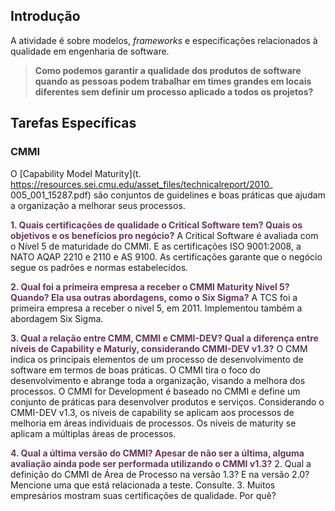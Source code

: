 ## Introdução
A atividade é sobre modelos, *frameworks* e especificações relacionados à qualidade em engenharia de software.

> **Como podemos garantir a qualidade dos produtos de software quando as pessoas podem trabalhar em times grandes em locais diferentes sem definir um processo aplicado a todos os projetos?**

## Tarefas Específicas
### CMMI
O [Capability Model Maturity](t. https://resources.sei.cmu.edu/asset_files/technicalreport/2010_ 005_001_15287.pdf) são conjuntos de guidelines e boas práticas que ajudam a  organização a melhorar seus processos.

<span style="color:#69385C"><b>1. Quais certificações de qualidade o Critical Software tem? Quais os objetivos e os benefícios pro negócio?</b></span>
A Critical Software é avaliada com o Nível 5 de maturidade do CMMI. E as certificações ISO 9001:2008, a NATO AQAP 2210 e 2110 e AS 9100.
As certificações garante que o negócio segue os padrões e normas estabelecidos.

<span style="color:#69385C"><b>2. Qual foi a primeira empresa a receber o CMMI Maturity Nível 5? Quando? Ela usa outras abordagens, como o Six Sigma?</b></span>
A TCS foi a primeira empresa a receber o nivel 5, em 2011. Implementou também a abordagem Six Sigma.

<span style="color:#69385C"><b>3. Qual a relação entre CMM, CMMI e CMMI-DEV? Qual a diferença entre níveis de Capability e Maturiy, considerando CMMI-DEV v1.3?</b></span>
O CMM indica os principais elementos de um processo de desenvolvimento de software em termos de boas práticas. O CMMI tira o foco do desenvolvimento e abrange toda a organização, visando a melhora dos processos. O CMMI for Development é baseado no CMMI e define um conjunto de práticas para desenvolver produtos e serviços.
Considerando o CMMI-DEV v1.3, os níveis de capability se aplicam aos processos de melhoria em áreas individuais de processos. Os níveis de maturity se aplicam a múltiplas áreas de processos. 
 
<span style="color:#69385C"><b>4. Qual a última versão do CMMI? Apesar de não ser a última, alguma avaliação ainda pode ser performada utilizando o CMMI v1.3?</b></span>
2. Qual a definição do CMMI de Área de Processo na versão 1.3? E na versão 2.0? Mencione uma que está relacionada a teste. Consulte.
3. Muitos empresários mostram suas certificações de qualidade. Por quê?